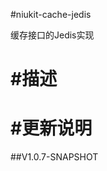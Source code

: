 
#niukit-cache-jedis

缓存接口的Jedis实现

#描述
======================================================================

#更新说明
======================================================================

##V1.0.7-SNAPSHOT




